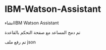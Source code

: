 # IBM-Watson-Assistant
انشاءIBM Watson Assistant

تم دمج المساعد مع صفحة التحكم بالقاعدة

تم رفع ملف json

